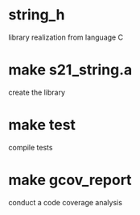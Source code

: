 # string_h
library realization from language C
# make s21_string.a
create the library
# make test
compile tests
# make gcov_report
conduct a code coverage analysis